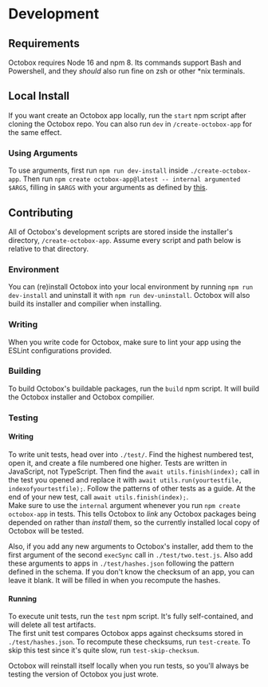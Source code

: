 # Development

## Requirements
Octobox requires Node 16 and npm 8. Its commands support Bash and Powershell, and they *should* also run fine on zsh or other \*nix terminals.

## Local Install
If you want create an Octobox app locally, run the `start` npm script after cloning the Octobox repo. You can also run `dev` in `/create-octobox-app` for the same effect.
### Using Arguments
To use arguments, first run `npm run dev-install` inside `./create-octobox-app`. Then run `npm create octobox-app@latest -- internal argumented $ARGS`, filling in `$ARGS` with your arguments as defined by [this](https://github.com/tom-ricci/octobox/blob/main/docs/Install.md#arguments).

## Contributing
All of Octobox's development scripts are stored inside the installer's directory, `/create-octobox-app`. Assume every script and path below is relative to that directory.

### Environment
You can (re)install Octobox into your local environment by running `npm run dev-install` and uninstall it with `npm run dev-uninstall`. Octobox will also build its installer and compilier when installing.

### Writing
When you write code for Octobox, make sure to lint your app using the ESLint configurations provided.

### Building
To build Octobox's buildable packages, run the `build` npm script. It will build the Octobox installer and Octobox compilier.

### Testing
#### Writing
To write unit tests, head over into `./test/`. Find the highest numbered test, open it, and create a file numbered one higher. Tests are written in JavaScript, not TypeScript. Then find the `await utils.finish(index);` call in the test you opened and replace it with `await utils.run(yourtestfile, indexofyourtestfile);`. Follow the patterns of other tests as a guide. At the end of your new test, call `await utils.finish(index);`.\
Make sure to use the `internal` argument whenever you run `npm create octobox-app` in tests. This tells Octobox to *link* any Octobox packages being depended on rather than *install* them, so the currently installed local copy of Octobox will be tested.

Also, if you add any new arguments to Octobox's installer, add them to the first argument of the second `execSync` call in `./test/two.test.js`. Also add these arguments to apps in `./test/hashes.json` following the pattern defined in the schema. If you don't know the checksum of an app, you can leave it blank. It will be filled in when you recompute the hashes.
#### Running
To execute unit tests, run the `test` npm script. It's fully self-contained, and will delete all test artifacts.\
The first unit test compares Octobox apps against checksums stored in `./test/hashes.json`. To recompute these checksums, run `test-create`. To skip this test since it's quite slow, run `test-skip-checksum`.

Octobox will reinstall itself locally when you run tests, so you'll always be testing the version of Octobox you just wrote.
